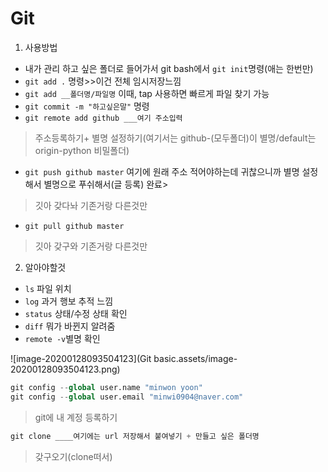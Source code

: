 #  Git

1. 사용방법

- 내가 관리 하고 싶은 폴더로 들어가서 git bash에서 `git init`명령(애는 한번만)
- `git add .` 명령>>이건 전체 임시저장느낌
- `git add __폴더명/파일명` 이때, tap 사용하면 빠르게 파일 찾기 가능
- `git commit -m "하고싶은말"` 명령
- `git remote add github ___여기 주소입력`

> 주소등록하기+ 별명 설정하기(여기서는  github-(모두폴더)이 별명/default는 origin-python 비밀폴더)

- `git push github master` 여기에 원래 주소 적어야하는데 귀찮으니까 별명 설정해서 별명으로 푸쉬해서(글 등록) 완료> 

> 깃아 갖다놔 기존거랑 다른것만

- `git pull github master`

> 깃아 갖구와 기존거랑 다른것만



2. 알아야할것

- `ls` 파일 위치
- `log` 과거 행보 추적 느낌
- `status` 상태/수정 상태 확인
- `diff` 뭐가 바뀐지 알려줌
- `remote -v`별명 확인



![image-20200128093504123](Git basic.assets/image-20200128093504123.png)

``` python
git config --global user.name "minwon yoon"
git config --global user.email "minwi0904@naver.com"
```

> git에 내 계정 등록하기

```python
git clone ____여기에는 url 저장해서 붙여넣기 + 만들고 싶은 폴더명
```

> 갖구오기(clone떠서)